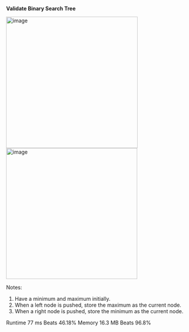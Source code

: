 **Validate Binary Search Tree**

<img width="357" alt="image" src="https://user-images.githubusercontent.com/25766765/211974227-0799e942-4624-43d8-886a-0d6bda22ec4c.png">

<img width="356" alt="image" src="https://user-images.githubusercontent.com/25766765/211974254-1e6b9695-81b4-4d0f-9aa0-09247f1f7393.png">

Notes:
1. Have a minimum and maximum initially.
2. When a left node is pushed, store the maximum as the current node.
3. When a right node is pushed, store the minimum as the current node.


Runtime
77 ms
Beats
46.18%
Memory
16.3 MB
Beats
96.8%
